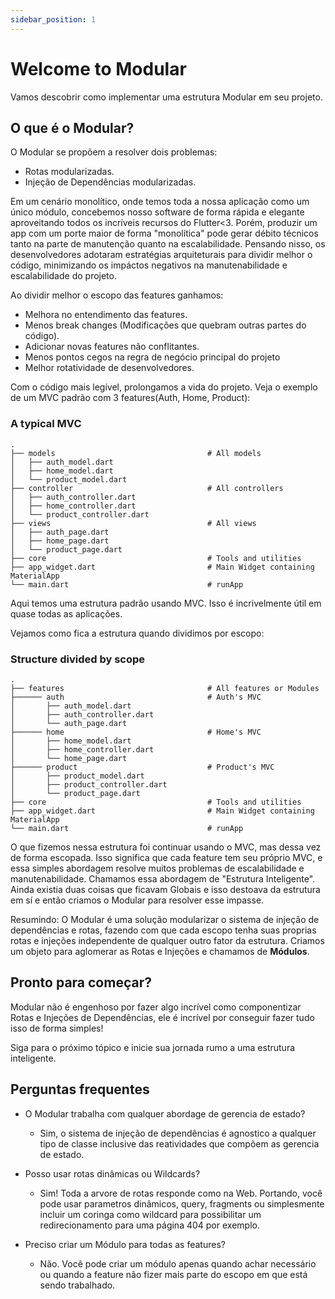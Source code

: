 ```yaml
---
sidebar_position: 1
---
```


# Welcome to Modular

Vamos descobrir como implementar uma estrutura Modular em seu projeto.

## O que é o Modular?

O Modular se propõem a resolver dois problemas:
- Rotas modularizadas.
- Injeção de Dependências modularizadas.

Em um cenário monolítico, onde temos toda a nossa aplicação como um único módulo, concebemos nosso software de forma rápida e
elegante aproveitando todos os incríveis recursos do Flutter<3. Porém, produzir um app com um porte maior de forma "monolítica"
pode gerar débito técnicos tanto na parte de manutenção quanto na escalabilidade. Pensando nisso, os desenvolvedores adotaram estratégias arquiteturais para dividir melhor o código, minimizando os impáctos negativos na manutenabilidade e escalabilidade do projeto.

Ao dividir melhor o escopo das features ganhamos:

- Melhora no entendimento das features.
- Menos break changes (Modificações que quebram outras partes do código).
- Adicionar novas features não conflitantes.
- Menos pontos cegos na regra de negócio principal do projeto
- Melhor rotatividade de desenvolvedores.

Com o código mais legível, prolongamos a vida do projeto. Veja o exemplo de um MVC padrão com 3 features(Auth, Home, Product):

### A typical MVC

    .
    ├── models                                  # All models      
    │   ├── auth_model.dart                     
    │   ├── home_model.dart                     
    │   └── product_model.dart         
    ├── controller                              # All controllers
    │   ├── auth_controller.dart                     
    │   ├── home_controller.dart                     
    │   └── product_controller.dart             
    ├── views                                   # All views
    │   ├── auth_page.dart                     
    │   ├── home_page.dart                     
    │   └── product_page.dart                   
    ├── core                                    # Tools and utilities
    ├── app_widget.dart                         # Main Widget containing MaterialApp 
    └── main.dart                               # runApp 


Aqui temos uma estrutura padrão usando MVC. Isso é incrivelmente útil em quase todas as aplicações.

Vejamos como fica a estrutura quando dividimos por escopo: 


### Structure divided by scope

    .                  
    ├── features                                # All features or Modules 
    ├────── auth                                # Auth's MVC       
    │       ├── auth_model.dart 
    │       ├── auth_controller.dart
    │       └── auth_page.dart                    
    ├────── home                                # Home's MVC       
    │       ├── home_model.dart 
    │       ├── home_controller.dart
    │       └── home_page.dart                      
    ├────── product                             # Product's MVC     
    │       ├── product_model.dart 
    │       ├── product_controller.dart
    │       └── product_page.dart                    
    ├── core                                    # Tools and utilities
    ├── app_widget.dart                         # Main Widget containing MaterialApp 
    └── main.dart                               # runApp 



O que fizemos nessa estrutura foi continuar usando o MVC, mas dessa vez de forma escopada. Isso significa que
cada feature tem seu próprio MVC, e essa simples abordagem resolve muitos problemas de escalabilidade e manutenabilidade.
Chamamos essa abordagem de "Estrutura Inteligente". Ainda existia duas coisas que ficavam Globais e isso destoava da estrutura em sí e então criamos o Modular para resolver esse impasse.

Resumindo: O Modular é uma solução modularizar o sistema de injeção de dependências e rotas, fazendo com que cada escopo tenha
suas proprias rotas e injeções independente de qualquer outro fator da estrutura.
Criamos um objeto para aglomerar as Rotas e Injeções e chamamos de **Módulos**.



## Pronto para começar?

Modular não é engenhoso por fazer algo incrível como componentizar Rotas e Injeções de Dependências, ele é incrível
por conseguir fazer tudo isso de forma simples!

Siga para o próximo tópico e inicie sua jornada rumo a uma estrutura inteligente.

## Perguntas frequentes

- O Modular trabalha com qualquer abordage de gerencia de estado?
    - Sim, o sistema de injeção de dependências é agnostico a qualquer tipo de classe
    inclusive das reatividades que compõem as gerencia de estado.

- Posso usar rotas dinâmicas ou Wildcards?
    - Sim! Toda a arvore de rotas responde como na Web. Portando, você pode usar parametros dinâmicos,
    query, fragments ou simplesmente incluir um coringa como wildcard para possibilitar um redirecionamento
    para uma página 404 por exemplo.

- Preciso criar um Módulo para todas as features?
    - Não. Você pode criar um módulo apenas quando achar necessário ou quando a feature não fizer mais parte
    do escopo em que está sendo trabalhado.


